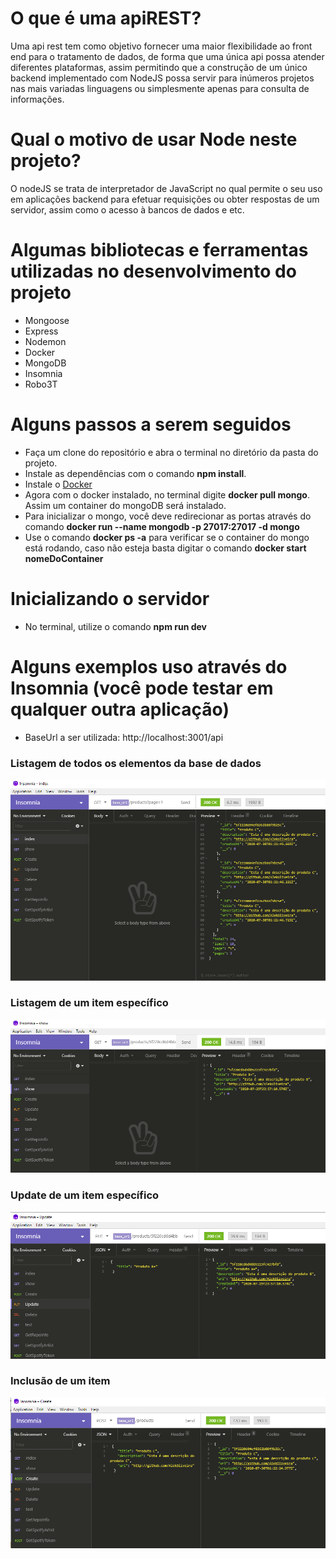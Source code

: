 # O que é uma apiREST?
Uma api rest tem como objetivo fornecer uma maior flexibilidade ao front end para o tratamento de dados, de forma que uma única api possa atender diferentes plataformas, assim permitindo que a construção de um único backend implementado com NodeJS possa servir para inúmeros projetos nas mais variadas linguagens ou simplesmente apenas para consulta de informações.

# Qual o motivo de usar Node neste projeto?
O nodeJS se trata de interpretador de JavaScript no qual permite o seu uso em aplicações backend para efetuar requisições ou obter respostas de um servidor, assim como o acesso à bancos de dados e etc.

# Algumas bibliotecas e ferramentas utilizadas no desenvolvimento do projeto
- Mongoose
- Express
- Nodemon
- Docker 
- MongoDB
- Insomnia
- Robo3T

# Alguns passos a serem seguidos
- Faça um clone do repositório e abra o terminal no diretório da pasta do projeto.
- Instale as dependências com o comando **npm install**.
- Instale o [Docker](https://www.docker.com)
- Agora com o docker instalado, no terminal digite **docker pull mongo**. Assim um container do mongoDB será instalado.
- Para inicializar o mongo, você deve redirecionar as portas através do comando **docker run --name mongodb -p 27017:27017 -d mongo**
- Use o comando **docker ps -a** para verificar se o container do mongo está rodando, caso não esteja basta digitar o comando
**docker start nomeDoContainer**
  
# Inicializando o servidor
- No terminal, utilize o comando **npm run dev**

# Alguns exemplos uso através do Insomnia (você pode testar em qualquer outra aplicação)
- BaseUrl a ser utilizada: http://localhost:3001/api
### Listagem de todos os elementos da base de dados
![img](https://github.com/AlekOliveira/apiREST/blob/master/images/listagem.png)
### Listagem de um item específico
![img](https://github.com/AlekOliveira/apiREST/blob/master/images/itemespec.png)
### Update de um item específico
![img](https://github.com/AlekOliveira/apiREST/blob/master/images/update.png)
### Inclusão de um item
![img](https://github.com/AlekOliveira/apiREST/blob/master/images/create.png)













